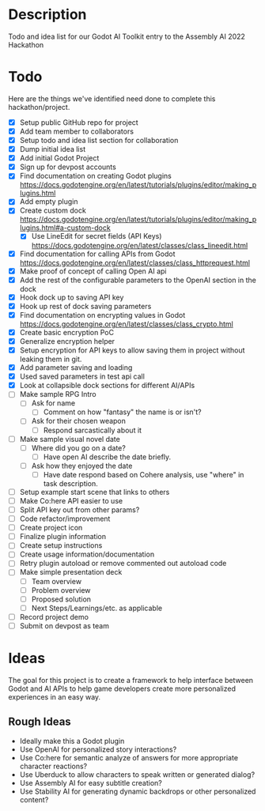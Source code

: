 # Description

Todo and idea list for our Godot AI Toolkit entry to the Assembly AI 2022 Hackathon

# Todo

Here are the things we've identified need done to complete this hackathon/project.

- [x] Setup public GitHub repo for project
- [x] Add team member to collaborators
- [x] Setup todo and idea list section for collaboration
- [x] Dump initial idea list
- [x] Add initial Godot Project
- [x] Sign up for devpost accounts
- [x] Find documentation on creating Godot plugins
    https://docs.godotengine.org/en/latest/tutorials/plugins/editor/making_plugins.html
- [x] Add empty plugin
- [x] Create custom dock
    https://docs.godotengine.org/en/latest/tutorials/plugins/editor/making_plugins.html#a-custom-dock
    - [x] Use LineEdit for secret fields (API Keys)
        https://docs.godotengine.org/en/latest/classes/class_lineedit.html
- [x] Find documentation for calling APIs from Godot
    https://docs.godotengine.org/en/latest/classes/class_httprequest.html
- [x] Make proof of concept of calling Open AI api
- [x] Add the rest of the configurable parameters to the OpenAI section in the dock
- [x] Hook dock up to saving API key
- [x] Hook up rest of dock saving parameters
- [x] Find documentation on encrypting values in Godot
    https://docs.godotengine.org/en/latest/classes/class_crypto.html
- [x] Create basic encryption PoC
- [x] Generalize encryption helper
- [x] Setup encryption for API keys to allow saving them in project without leaking them in git.
- [x] Add parameter saving and loading
- [x] Used saved parameters in test api call
- [x] Look at collapsible dock sections for different AI/APIs
- [ ] Make sample RPG Intro
    - [ ] Ask for name
        - [ ] Comment on how "fantasy" the name is or isn't?
    - [ ] Ask for their chosen weapon
        - [ ] Respond sarcastically about it
- [ ] Make sample visual novel date
    - [ ] Where did you go on a date?
        - [ ] Have open AI describe the date briefly.
    - [ ] Ask how they enjoyed the date
        - [ ] Have date respond based on Cohere analysis, use "where" in task description.
- [ ] Setup example start scene that links to others
- [ ] Make Co:here API easier to use
- [ ] Split API key out from other params?
- [ ] Code refactor/improvement
- [ ] Create project icon
- [ ] Finalize plugin information
- [ ] Create setup instructions
- [ ] Create usage information/documentation
- [ ] Retry plugin autoload or remove commented out autoload code 
- [ ] Make simple presentation deck
    - [ ] Team overview
    - [ ] Problem overview
    - [ ] Proposed solution
    - [ ] Next Steps/Learnings/etc. as applicable
- [ ] Record project demo
- [ ] Submit on devpost as team

# Ideas

The goal for this project is to create a framework to help interface between Godot and AI APIs to help game developers create more personalized experiences in an easy way.

## Rough Ideas
- Ideally make this a Godot plugin
- Use OpenAI for personalized story interactions?
- Use Co:here for semantic analyze of answers for more appropriate character reactions?
- Use Uberduck to allow characters to speak written or generated dialog?
- Use Assembly AI for easy subtitle creation?
- Use Stability AI for generating dynamic backdrops or other personalized content?
